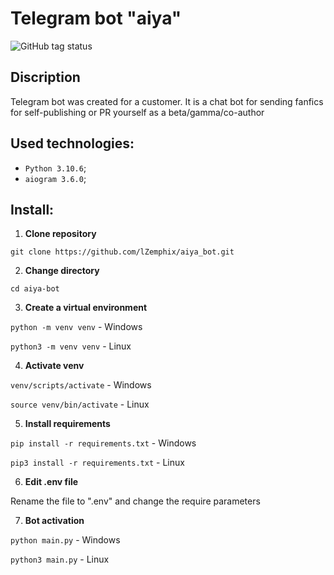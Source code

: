# Telegram bot "aiya"
![GitHub tag status](https://img.shields.io/github/checks-status/lZemphix/aiya_bot/1.1)



## Discription
Telegram bot was created for a customer. It is a chat bot for sending fanfics for self-publishing or PR yourself as a beta/gamma/co-author

## Used technologies:
* `Python 3.10.6`;
* `aiogram 3.6.0`;

## Install:
1. **Clone repository**
   
```git clone https://github.com/lZemphix/aiya_bot.git```

2. **Change directory**

```cd aiya-bot```

3. **Create a virtual environment**

```python -m venv venv``` - Windows

```python3 -m venv venv``` - Linux

4. **Activate venv**

```venv/scripts/activate``` - Windows

```source venv/bin/activate``` - Linux

5. **Install requirements**

```pip install -r requirements.txt``` - Windows

```pip3 install -r requirements.txt``` - Linux

6. **Edit .env file**

Rename the file to ".env" and change the require parameters

7. **Bot activation**
    
```python main.py``` - Windows

```python3 main.py``` - Linux
